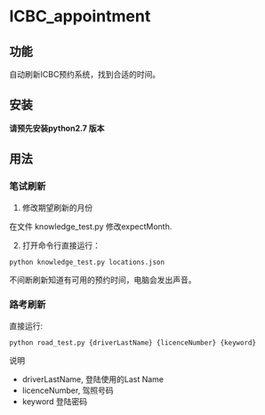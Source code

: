 # ICBC_appointment


## 功能
自动刷新ICBC预约系统，找到合适的时间。


## 安装
**请预先安装python2.7 版本**


## 用法

### 笔试刷新

1. 修改期望刷新的月份

在文件 knowledge_test.py 修改expectMonth.

2. 打开命令行直接运行：

`python knowledge_test.py locations.json`

不间断刷新知道有可用的预约时间，电脑会发出声音。

### 路考刷新

直接运行:

`python road_test.py {driverLastName} {licenceNumber} {keyword}`

说明
- driverLastName, 登陆使用的Last Name
- licenceNumber, 驾照号码
- keyword 登陆密码

